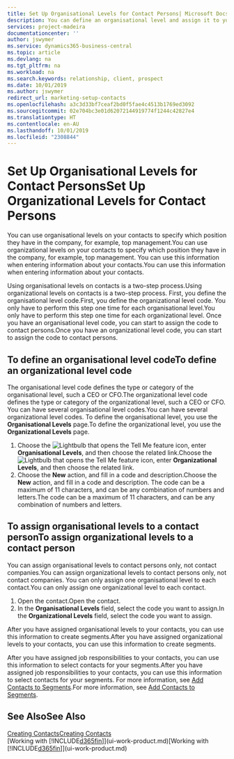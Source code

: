 ```yaml
---
title: Set Up Organisational Levels for Contact Persons| Microsoft Docs
description: You can define an organisational level and assign it to your contact to indicate the position they have in their company, for example, top management.
services: project-madeira
documentationcenter: ''
author: jswymer
ms.service: dynamics365-business-central
ms.topic: article
ms.devlang: na
ms.tgt_pltfrm: na
ms.workload: na
ms.search.keywords: relationship, client, prospect
ms.date: 10/01/2019
ms.author: jswymer
redirect_url: marketing-setup-contacts
ms.openlocfilehash: a3c3d33bf7ceaf2bd0f5fae4c4513b1769ed3092
ms.sourcegitcommit: 02e704bc3e01d62072144919774f1244c42827e4
ms.translationtype: HT
ms.contentlocale: en-AU
ms.lasthandoff: 10/01/2019
ms.locfileid: "2308844"
---
```

# <a name="set-up-organizational-levels-for-contact-persons"></a><span data-ttu-id="a0ed3-103">Set Up Organisational Levels for Contact Persons</span><span class="sxs-lookup"><span data-stu-id="a0ed3-103">Set Up Organizational Levels for Contact Persons</span></span>
<span data-ttu-id="a0ed3-104">You can use organisational levels on your contacts to specify which position they have in the company, for example, top management.</span><span class="sxs-lookup"><span data-stu-id="a0ed3-104">You can use organizational levels on your contacts to specify which position they have in the company, for example, top management.</span></span> <span data-ttu-id="a0ed3-105">You can use this information when entering information about your contacts.</span><span class="sxs-lookup"><span data-stu-id="a0ed3-105">You can use this information when entering information about your contacts.</span></span>

<span data-ttu-id="a0ed3-106">Using organisational levels on contacts is a two-step process.</span><span class="sxs-lookup"><span data-stu-id="a0ed3-106">Using organizational levels on contacts is a two-step process.</span></span> <span data-ttu-id="a0ed3-107">First, you define the organisational level code.</span><span class="sxs-lookup"><span data-stu-id="a0ed3-107">First, you define the organizational level code.</span></span> <span data-ttu-id="a0ed3-108">You only have to perform this step one time for each organisational level.</span><span class="sxs-lookup"><span data-stu-id="a0ed3-108">You only have to perform this step one time for each organizational level.</span></span> <span data-ttu-id="a0ed3-109">Once you have an organisational level code, you can start to assign the code to contact persons.</span><span class="sxs-lookup"><span data-stu-id="a0ed3-109">Once you have an organizational level code, you can start to assign the code to contact persons.</span></span>

## <a name="to-define-an-organizational-level-code"></a><span data-ttu-id="a0ed3-110">To define an organisational level code</span><span class="sxs-lookup"><span data-stu-id="a0ed3-110">To define an organizational level code</span></span>
<span data-ttu-id="a0ed3-111">The organisational level code defines the type or category of the organisational level, such a CEO  or CFO.</span><span class="sxs-lookup"><span data-stu-id="a0ed3-111">The organizational level code defines the type or category of the organizational level, such a CEO  or CFO.</span></span> <span data-ttu-id="a0ed3-112">You can have several organisational level codes.</span><span class="sxs-lookup"><span data-stu-id="a0ed3-112">You can have several organizational level codes.</span></span> <span data-ttu-id="a0ed3-113">To define the organisational level, you use the **Organisational Levels** page.</span><span class="sxs-lookup"><span data-stu-id="a0ed3-113">To define the organizational level, you use the **Organizational Levels** page.</span></span>

1. <span data-ttu-id="a0ed3-114">Choose the ![Lightbulb that opens the Tell Me feature](media/ui-search/search_small.png "Tell me what you want to do") icon, enter **Organisational Levels**, and then choose the related link.</span><span class="sxs-lookup"><span data-stu-id="a0ed3-114">Choose the ![Lightbulb that opens the Tell Me feature](media/ui-search/search_small.png "Tell me what you want to do") icon, enter **Organizational Levels**, and then choose the related link.</span></span>
2. <span data-ttu-id="a0ed3-115">Choose the **New** action, and fill in a code and description.</span><span class="sxs-lookup"><span data-stu-id="a0ed3-115">Choose the **New** action, and fill in a code and description.</span></span> <span data-ttu-id="a0ed3-116">The code can be a maximum of 11 characters, and can be any combination of numbers and letters.</span><span class="sxs-lookup"><span data-stu-id="a0ed3-116">The code can be a maximum of 11 characters, and can be any combination of numbers and letters.</span></span>

## <a name="to-assign-organizational-levels-to-a-contact-person"></a><span data-ttu-id="a0ed3-117">To assign organisational levels to a contact person</span><span class="sxs-lookup"><span data-stu-id="a0ed3-117">To assign organizational levels to a contact person</span></span>
<span data-ttu-id="a0ed3-118">You can assign organisational levels to contact persons only, not contact companies.</span><span class="sxs-lookup"><span data-stu-id="a0ed3-118">You can assign organizational levels to contact persons only, not contact companies.</span></span> <span data-ttu-id="a0ed3-119">You can only assign one organisational level to each contact.</span><span class="sxs-lookup"><span data-stu-id="a0ed3-119">You can only assign one organizational level to each contact.</span></span>

1. <span data-ttu-id="a0ed3-120">Open the contact.</span><span class="sxs-lookup"><span data-stu-id="a0ed3-120">Open the contact.</span></span>
2. <span data-ttu-id="a0ed3-121">In the **Organisational Levels** field, select the code you want to assign.</span><span class="sxs-lookup"><span data-stu-id="a0ed3-121">In the **Organizational Levels** field, select the code you want to assign.</span></span>

<span data-ttu-id="a0ed3-122">After you have assigned organisational levels to your contacts, you can use this information to create segments.</span><span class="sxs-lookup"><span data-stu-id="a0ed3-122">After you have assigned organizational levels to your contacts, you can use this information to create segments.</span></span>

<span data-ttu-id="a0ed3-123">After you have assigned job responsibilities to your contacts, you can use this information to select contacts for your segments.</span><span class="sxs-lookup"><span data-stu-id="a0ed3-123">After you have assigned job responsibilities to your contacts, you can use this information to select contacts for your segments.</span></span> <span data-ttu-id="a0ed3-124">For more information, see [Add Contacts to Segments](marketing-add-contact-segment.md).</span><span class="sxs-lookup"><span data-stu-id="a0ed3-124">For more information, see [Add Contacts to Segments](marketing-add-contact-segment.md).</span></span>

## <a name="see-also"></a><span data-ttu-id="a0ed3-125">See Also</span><span class="sxs-lookup"><span data-stu-id="a0ed3-125">See Also</span></span>
[<span data-ttu-id="a0ed3-126">Creating Contacts</span><span class="sxs-lookup"><span data-stu-id="a0ed3-126">Creating Contacts</span></span>](marketing-create-contact-companies.md)  
<span data-ttu-id="a0ed3-127">[Working with [!INCLUDE[d365fin](includes/d365fin_md.md)]](ui-work-product.md)</span><span class="sxs-lookup"><span data-stu-id="a0ed3-127">[Working with [!INCLUDE[d365fin](includes/d365fin_md.md)]](ui-work-product.md)</span></span>  
